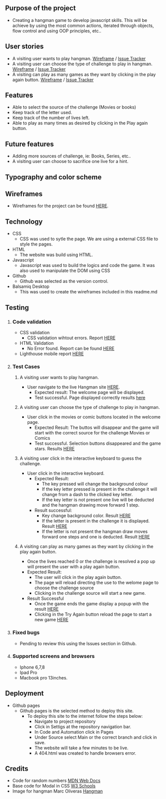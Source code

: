 ## Purpose of the project
* Creating a hangman game to develop javascript skills. This will be achieve by using the most common actions, iterated through objects, flow control and using OOP principles, etc..
## User stories
* A visiting user wants to play hangman. [Wireframe]() / [Issue Tracker](https://github.com/rfpotrero/hangman/issues?q=label%3A%22Game+Basis%22+)
* A visiting user can choose the type of challenge to play in hangman. [Wireframe]() / [Issue Tracker]()
* A visiting can play as many games as they want by clicking in the play again button. [Wireframe]() / [Issue Tracker](https://github.com/rfpotrero/hangman/issues?q=label%3A%22Game+Result%22+)
## Features
* Able to select the source of the challenge (Movies or books)
* Keep track of the letter used.
* Keep track of the number of lives left.
* Able to play as many times as desired by clicking in the Play again button. 
## Future features
* Adding more sources of challenge, ie: Books, Series, etc..
* A visiting user can choose to sacrifice one live for a hint. 
## Typography and color scheme
## Wireframes
* Wireframes for the project can be found [HERE](docs/wireframes/).
## Technology
* CSS
  - CSS was used to sytle the page. We are using a external CSS file to style the pages.  
* HTML 
  - The website was build using HTML.
* Javascript
  - Javascript was used to build the logics and code the game. It was also used to manipulate the DOM using CSS
* Github
  - Github was selected as the version control. 
* Balsamiq Desktop
  - This was used to create the wireframes included in this readme.md
## Testing
   1. ### Code validation
      * CSS validation 
        * CSS validation wihtout errors. Report [HERE](https://jigsaw.w3.org/css-validator/validator?uri=https%3A%2F%2Frfpotrero.github.io%2Fhangman%2F&profile=css3svg&usermedium=all&warning=1&vextwarning=&lang=en)
      * HTML Validation 
        * No Error found. Report can be found [HERE](https://validator.w3.org/nu/?doc=https%3A%2F%2Frfpotrero.github.io%2Fhangman%2F)
      * Lighthouse mobile report [HERE](docs/lighthousemobilereport.png)
   
   2. ### Test Cases
      1. A visiting user wants to play hangman.
         * User navigate to the live Hangman site [HERE](https://rfpotrero.github.io/hangman/).
           - Expected result: The welcome page will be displayed.
           - Test successful. Page displayed correctly results [here](docs/testCases/testcase1mobile.png)


      2. A visiting user can choose the type of challenge to play in hangman.
         *  User click in the movies or comic buttons located in the welcome page. 
            - Expected Result: The buttos will disappear and the game will start with the correct source for the challenge Movies or Comics
            - Test successful. Selection buttons disappeared and the game stars. Results [HERE](docs/testCases/tescase2mobile.png)

      3. A visiting user click in the interactive keyboard to guess the challenge. 
         * User click in the interactive keyboard.
           - Expected Result: 
             * The key pressed will change the background colour
             * If the key letter pressed is present in the challenge it will change from a dash to the clicked key letter. 
             * If the key letter is not present one live will be deducted and the hangman drawing move forward 1 step.
           - Result successful:
             * Key change background color. Result [HERE](docs/testCases/tescase3mobile1.png)
             * If the letter is present in the challenge it is displayed. Result [HERE](docs/testCases/testcase3mobile2.png)
             * If the letter is not present the hangman draw moves forward one steps and one is deducted. Result [HERE](docs/testCases/testcase3mobile2.png)
      4. A visiting can play as many games as they want by clicking in the play again button.
         *  Once the lives reached 0 or the challenge is resolved a pop up will present the user with a play again button. 
           - Expected Result: 
             * The user will click in the play again button. 
             * The page will reload directing the use to the welome page to choose the challenge source 
             * Clicking in the challenge source will start a new game. 
           - Result Successful
             * Once the game ends the game display a popup with the result [HERE](docs/testCases/testcase4mobile.png)
             * Clicking in the Try Again button reload the page to start a new game [HERE](docs/testCases/testcase1mobile.png)
              
   3. ### Fixed bugs
      * Pending to review this using the Issues section in Github.
   4. ### Supported screens and browsers
      * Iphone 6,7,8 
      * Ipad Pro
      * Macbook pro 13inches. 
## Deployment
* Github pages
  * Github pages is the selected method to deploy this site.
    - To deploy this site to the internet follow the steps below:
      * Navigate to project repository
      * Click in Settigs at the repository navigation bar.
      * In Code and Automation click in Pages
      * Under Source select Main or the correct branch and click in save.
      * The website will take a few minutes to be live.
      * A 404.html was created to handle browsers error. 

## Credits
* Code for random numbers [MDN Web Docs](https://developer.mozilla.org/en-US/docs/Web/JavaScript/Reference/Global_Objects/Math/random)
* Base code for Modal in CSS [W3 Schools](https://www.w3schools.com/howto/howto_css_delete_modal.asp)
* Image for hangman Marc Oliveras [Hangman](https://www.oligalma.com/en/downloads/images/hangman)
